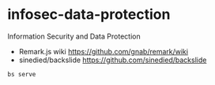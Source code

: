 # infosec-data-protection
Information Security and Data Protection

* Remark.js wiki https://github.com/gnab/remark/wiki
* sinedied/backslide https://github.com/sinedied/backslide

```
bs serve
```
